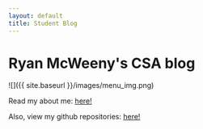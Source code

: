 ```yaml
---
layout: default
title: Student Blog
---
```


# Ryan McWeeny's CSA blog

![]({{ site.baseurl }}/images/menu_img.png)

Read my about me: [here!](https://ryanrob327.github.io/CSA/about)

Also, view my github repositories: [here!](https://github.com/Ryanrob327?tab=repositories)